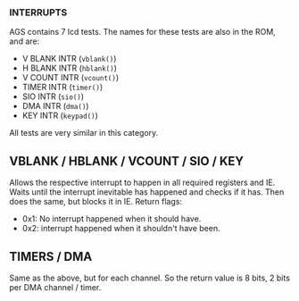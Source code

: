### INTERRUPTS

AGS contains 7 lcd tests. The names for these tests are also in the ROM, and are:
  - V BLANK INTR (`vblank()`)
  - H BLANK INTR (`hblank()`)
  - V COUNT INTR (`vcount()`)
  - TIMER INTR (`timer()`)
  - SIO INTR (`sio()`)
  - DMA INTR (`dma()`)
  - KEY INTR (`keypad()`)
  
All tests are very similar in this category.

## VBLANK / HBLANK / VCOUNT / SIO / KEY
Allows the respective interrupt to happen in all required registers and IE. Waits until the interrupt inevitable
has happened and checks if it has. Then does the same, but blocks it in IE. Return flags:
  - 0x1: No interrupt happened when it should have.
  - 0x2: interrupt happened when it shouldn't have been.
  
## TIMERS / DMA
Same as the above, but for each channel. So the return value is 8 bits, 2 bits per DMA channel / timer.